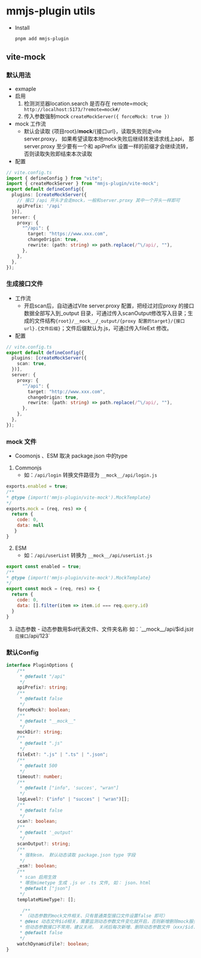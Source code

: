 # mmjs-plugin utils

- Install
  ```shell
  pnpm add mmjs-plugin
  ```

## vite-mock
  ### 默认用法
  - exmaple
  - 启用
    1. 检测浏览器location.search 是否存在 remote=mock; ` http://localhost:5173/?remote=mock#/`
    2. 传入参数强制mock `createMockServer({ forceMock: true })`
  - mock 工作流
    - 默认会读取 {项目root}/__mock__/{接口url}，读取失败则走vite server.proxy， 如果希望读取本地mock失败后继续转发请求线上api， 那server.proxy 至少要有一个和 apiPrefix 设置一样的前缀才会继续流转，否则读取失败即结束本次读取
  - 配置
  ```ts
  // vite.config.ts
  import { defineConfig } from "vite";
  import { createMockServer } from "mmjs-plugin/vite-mock";
  export default defineConfig({
    plugins: [createMockServer({
      // 接口 /api 开头才会走mock，一般和server.proxy 其中一个开头一样即可
      apiPrefix: '/api' 
    })], 
    server: {
      proxy: {
        "^/api": {
          target: "https://www.xxx.com",
          changeOrigin: true,
          rewrite: (path: string) => path.replace(/^\/api/, ""),
        },
      },
    },
  });
  ```
### 生成接口文件
  - 工作流
    - 开启scan后，自动通过Vite server.proxy 配置，把经过对应proxy 的接口数据全部写入到_output 目录，可通过传入scanOutput修改写入目录；生成的文件结构`{root}/__mock__/_output/{proxy 配置的target}/{接口url}.{文件后缀}`；文件后缀默认为.js，可通过传入fileExt 修改。
  - 配置
  ```ts
  // vite.config.ts
  export default defineConfig({
    plugins: [createMockServer({
      scan: true,
    })], 
    server: {
      proxy: {
        "^/api": {
          target: "http://www.xxx.com",
          changeOrigin: true,
          rewrite: (path: string) => path.replace(/^\/api/, ""),
        },
      },
    },
  });
  ```

### mock 文件
  - Coomonjs 、ESM 取决 package.json 中的type
  1. Commonjs
      - 如：`/api/login` 转换文件路径为 `__mock__/api/login.js`
  ```js
  exports.enabled = true;
  /**
  * @type {import('mmjs-plugin/vite-mock').MockTemplate}
  */
  exports.mock = (req, res) => {
    return { 
      code: 0, 
      data: null
     }
  }
  ```
  2. ESM
      - 如：`/api/userList` 转换为 `__mock__/api/userList.js`
  ```js
  export const enabled = true;
  /**
  * @type {import('mmjs-plugin/vite-mock').MockTemplate}
  */
  export const mock = (req, res) => {
    return {
      code: 0,
      data: [].filter(item => item.id === req.query.id)
    }
  }
  ```

  3. 动态参数
    - 动态参数用$id代表文件、文件夹名称 如：`__mock__/api/$id.js` 对应接口 `/api/123`
  

### 默认Config

```ts
interface PluginOptions {
    /**
     * @default "/api"
     */
    apiPrefix?: string;
    /**
     * @default false
     */
    forceMock?: boolean;
    /**
     * @default "__mock__"
     */
    mockDir?: string;
    /**
     * @default ".js"
     */
    fileExt?: ".js" | ".ts" | ".json";
    /**
     * @default 500
     */
    timeout?: number;
    /**
     * @default ["info", 'succes', "wran"]
     */
    logLevel?: ("info" | "succes" | "wran")[];
    /**
     * @default false
     */
    scan?: boolean;
    /**
     * @default '_output'
     */
    scanOutput?: string;
    /**
     * 强制esm， 默认动态读取 package.json type 字段
     */
    _esm?: boolean;
    /**
     * scan 启用生效
     * 哪些mimetype 生成 .js or .ts 文件, 如： json、html
     * @default ["json"]
     */
    templateMimeType?: [];

      /**
     * （动态参数的mock文件相关、只有普通类型接口文件设置false 即可）
     * @desc 动态文件$id相关，需要监测动态参数文件变化就开启，否则新增删除mock服务无法实时知道
     * 但动态参数接口不常用，建议关闭， 关闭后每次新增、删除动态参数文件（xxx/$id.js）,需要重新启动vite server 
     * @default false
     */
    watchDynamicFile?: boolean;
}
```

